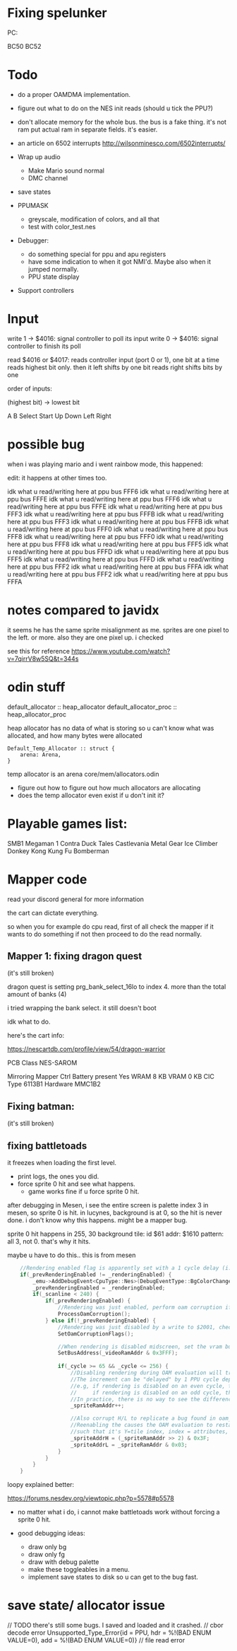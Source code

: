 # Fixing spelunker

PC:

BC50
BC52


# Todo

- do a proper OAMDMA implementation.

- figure out what to do on the NES init reads (should u tick the PPU?)

- don't allocate memory for the whole bus.
 the bus is a fake thing. it's not ram
 put actual ram in separate fields. it's easier.

- an article on 6502 interrupts
	http://wilsonminesco.com/6502interrupts/

- Wrap up audio
	- Make Mario sound normal
	- DMC channel

- save states

- PPUMASK
	- greyscale, modification of colors, and all that
	- test with color_test.nes

- Debugger:
	- do something special for ppu and apu registers
	- have some indication to when it got NMI'd. Maybe also when it jumped normally.
	- PPU state display

- Support controllers

# Input

write 1 -> $4016: signal controller to poll its input
write 0 -> $4016: signal controller to finish its poll

read $4016 or $4017: reads controller input (port 0 or 1), one bit at a time
	reads highest bit only. then it left shifts by one bit
	reads right shifts bits by one

order of inputs:

(highest bit) -> lowest bit

A B Select Start Up Down Left Right

# possible bug

when i was playing mario and i went rainbow mode, this happened:

edit: it happens at other times too.

idk what u read/writing here at ppu bus FFF6
idk what u read/writing here at ppu bus FFFE
idk what u read/writing here at ppu bus FFF6
idk what u read/writing here at ppu bus FFFE
idk what u read/writing here at ppu bus FFF3
idk what u read/writing here at ppu bus FFFB
idk what u read/writing here at ppu bus FFF3
idk what u read/writing here at ppu bus FFFB
idk what u read/writing here at ppu bus FFF0
idk what u read/writing here at ppu bus FFF8
idk what u read/writing here at ppu bus FFF0
idk what u read/writing here at ppu bus FFF8
idk what u read/writing here at ppu bus FFF5
idk what u read/writing here at ppu bus FFFD
idk what u read/writing here at ppu bus FFF5
idk what u read/writing here at ppu bus FFFD
idk what u read/writing here at ppu bus FFF2
idk what u read/writing here at ppu bus FFFA
idk what u read/writing here at ppu bus FFF2
idk what u read/writing here at ppu bus FFFA

# notes compared to javidx

it seems he has the same sprite misalignment as me.
sprites are one pixel to the left. or more.
also they are one pixel up. i checked

see this for reference
https://www.youtube.com/watch?v=7qirrV8w5SQ&t=344s



# odin stuff

default_allocator :: heap_allocator
default_allocator_proc :: heap_allocator_proc

heap allocator has no data of what is storing so u can't know what was allocated, and how many bytes were allocated


	Default_Temp_Allocator :: struct {
		arena: Arena,
	}

temp allocator is an arena
core/mem/allocators.odin


- figure out how to figure out how much allocators are allocating
- does the temp allocator even exist if u don't init it?



# Playable games list:

SMB1
Megaman 1
Contra
Duck Tales
Castlevania
Metal Gear
Ice Climber
Donkey Kong
Kung Fu
Bomberman


# Mapper code

read your discord general for more information

the cart can dictate everything.

so when you for example do cpu read, first of all check the mapper if it wants to do something
if not then proceed to do the read normally.

## Mapper 1: fixing dragon quest

(it's still broken)

dragon quest is setting prg_bank_select_16lo to index 4. more than the total amount of banks (4)


i tried wrapping the bank select. it still doesn't boot

idk what to do.

here's the cart info:

https://nescartdb.com/profile/view/54/dragon-warrior

PCB Class 	NES-SAROM

Mirroring 	Mapper Ctrl
Battery present 	Yes
WRAM 	8 KB
VRAM 	0 KB
CIC Type 	6113B1
Hardware 	MMC1B2

## Fixing batman:

(it's still broken)


## fixing battletoads

it freezes when loading the first level.

- print logs, the ones you did.
- force sprite 0 hit and see what happens.
	- game works fine if u force sprite 0 hit.

after debugging in Mesen, i see the entire screen is palette index 3 in mesen, so sprite 0 is hit.
in lucynes, background is at 0, so the hit is never done. i don't know why this happens.
might be a mapper bug.

sprite 0 hit happens in 255, 30
background tile:
id $61
addr: $1610
pattern: all 3, not 0. that's why it hits.



maybe u have to do this.. this is from mesen

```cpp
	//Rendering enabled flag is apparently set with a 1 cycle delay (i.e setting it at cycle 5 will render cycle 6 like cycle 5 and then take the new settings for cycle 7)
	if(_prevRenderingEnabled != _renderingEnabled) {
		_emu->AddDebugEvent<CpuType::Nes>(DebugEventType::BgColorChange);
		_prevRenderingEnabled = _renderingEnabled;
		if(_scanline < 240) {
			if(_prevRenderingEnabled) {
				//Rendering was just enabled, perform oam corruption if any is pending
				ProcessOamCorruption();
			} else if(!_prevRenderingEnabled) {
				//Rendering was just disabled by a write to $2001, check for oam row corruption glitch
				SetOamCorruptionFlags();

				//When rendering is disabled midscreen, set the vram bus back to the value of 'v'
				SetBusAddress(_videoRamAddr & 0x3FFF);
				
				if(_cycle >= 65 && _cycle <= 256) {
					//Disabling rendering during OAM evaluation will trigger a glitch causing the current address to be incremented by 1
					//The increment can be "delayed" by 1 PPU cycle depending on whether or not rendering is disabled on an even/odd cycle
					//e.g, if rendering is disabled on an even cycle, the following PPU cycle will increment the address by 5 (instead of 4)
					//     if rendering is disabled on an odd cycle, the increment will wait until the next odd cycle (at which point it will be incremented by 1)
					//In practice, there is no way to see the difference, so we just increment by 1 at the end of the next cycle after rendering was disabled
					_spriteRamAddr++;

					//Also corrupt H/L to replicate a bug found in oam_flicker_test_reenable when rendering is disabled around scanlines 128-136
					//Reenabling the causes the OAM evaluation to restart misaligned, and ends up generating a single sprite that's offset by 1
					//such that it's Y=tile index, index = attributes, attributes = x, and X = the next sprite's Y value
					_spriteAddrH = (_spriteRamAddr >> 2) & 0x3F;
					_spriteAddrL = _spriteRamAddr & 0x03;
				}
			}
		}
	}
```

loopy explained better:

https://forums.nesdev.org/viewtopic.php?p=5578#p5578


- no matter what i do, i cannot make battletoads work without forcing a sprite 0 hit.



- good debugging ideas:
	- draw only bg
	- draw only fg
	- draw with debug palette
	- make these toggleables in a menu.
	- implement save states to disk so u can get to the bug fast.


# save state/ allocator issue

// TODO there's still some bugs. I saved and loaded and it crashed.
// cbor decode error  Unsupported_Type_Error{id = PPU, hdr = %!(BAD ENUM VALUE=0), add = %!(BAD ENUM VALUE=0)}
// file read error
